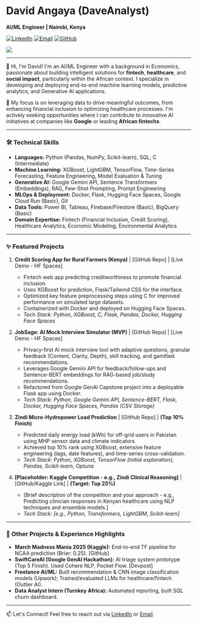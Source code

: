 # David Angaya (DaveAnalyst)

**AI/ML Engineer | Nairobi, Kenya**

<a href="https://linkedin.com/in/daveangaya3" target="_blank"><img src="https://img.shields.io/badge/LinkedIn-0077B5?style=for-the-badge&logo=linkedin&logoColor=white" alt="LinkedIn"/></a>
<a href="mailto:davidomungala3@gmail.com"><img src="https://img.shields.io/badge/Email-D14836?style=for-the-badge&logo=gmail&logoColor=white" alt="Email"/></a>
<a href="https://github.com/DaveAnalyst" target="_blank"><img src="https://img.shields.io/badge/GitHub-181717?style=for-the-badge&logo=github&logoColor=white" alt="GitHub"/></a>
<!a href="https://huggingface.co/spaces/YOUR_HF_USERNAME" target="_blank"><img src="https://img.shields.io/badge/%F0%9F%A4%97%20Hugging%20Face-Spaces-yellow?style=for-the-badge" !alt="Hugging Face Spaces"/></a>
<!-- Add Kaggle link if desired: <a href="https://www.kaggle.com/YOUR_KAGGLE_USERNAME" target="_blank"><img src="https://img.shields.io/badge/Kaggle-20BEFF?style=for-the-badge&logo=kaggle&logoColor=white" alt="Kaggle"/></a> -->
---

👋 Hi, I'm David! I'm an AI/ML Engineer with a background in Economics, passionate about building intelligent solutions for **fintech**, **healthcare**, and **social impact**, particularly within the African context. I specialize in developing and deploying end-to-end machine learning models, predictive analytics, and Generative AI applications.

🎯 My focus is on leveraging data to drive meaningful outcomes, from enhancing financial inclusion to optimizing healthcare processes. I'm actively seeking opportunities where I can contribute to innovative AI initiatives at companies like **Google** or leading **African fintechs**.

---

### 🛠️ Technical Skills

*   **Languages:** Python (Pandas, NumPy, Scikit-learn), SQL, C (Intermediate)
*   **Machine Learning:** XGBoost, LightGBM, TensorFlow, Time-Series Forecasting, Feature Engineering, Model Evaluation & Tuning
*   **Generative AI:** Google Gemini API, Sentence Transformers (Embeddings), RAG, Few-Shot Prompting, Prompt Engineering
*   **MLOps & Deployment:** Docker, Flask, Hugging Face Spaces, Google Cloud Run (Basic), Git
*   **Data Tools:** Power BI, Tableau, Firebase/Firestore (Basic), BigQuery (Basic)
*   **Domain Expertise:** Fintech (Financial Inclusion, Credit Scoring), Healthcare Analytics, Economic Modeling, Environmental Analytics

---

### ✨ Featured Projects

<!-- Update links and details as projects are completed -->

1.  **Credit Scoring App for Rural Farmers (Kenya)** | [GitHub Repo] | [Live Demo - HF Spaces]
    *   Fintech web app predicting creditworthiness to promote financial inclusion.
    *   Uses XGBoost for prediction, Flask/Tailwind CSS for the interface.
    *   Optimized key feature preprocessing steps using C for improved performance on simulated large datasets.
    *   Containerized with Docker and deployed on Hugging Face Spaces.
    *   *Tech Stack: Python, XGBoost, C, Flask, Pandas, Docker, Hugging Face Spaces*

2.  **JobSage: AI Mock Interview Simulator (MVP)** | [GitHub Repo] | [Live Demo - HF Spaces]
    *   Privacy-first AI mock interview tool with adaptive questions, granular feedback (Content, Clarity, Depth), skill tracking, and gamified recommendations.
    *   Leverages Google Gemini API for feedback/follow-ups and Sentence-BERT embeddings for RAG-based job/study recommendations.
    *   Refactored from Google GenAI Capstone project into a deployable Flask app using Docker.
    *   *Tech Stack: Python, Google Gemini API, Sentence-BERT, Flask, Docker, Hugging Face Spaces, Pandas (CSV Storage)*

3.  **Zindi Micro-Hydropower Load Prediction** | [GitHub Repo] | **(Top 10% Finish)**
    *   Predicted daily energy load (kWh) for off-grid users in Pakistan using MHP sensor data and climate indicators.
    *   Achieved top 10% rank using XGBoost, extensive feature engineering (lags, date features), and time-series cross-validation.
    *   *Tech Stack: Python, XGBoost, TensorFlow (initial exploration), Pandas, Scikit-learn, Optuna*

4.  **[Placeholder: Kaggle Competition - e.g., Zindi Clinical Reasoning]** | [GitHub/Kaggle Link] | **(Target: Top 25%)**
    *   [Brief description of the competition and your approach - e.g., Predicting clinician responses in Kenyan healthcare using NLP techniques and ensemble models.]
    *   *Tech Stack: [e.g., Python, Transformers, LightGBM, Scikit-learn]*

---

### 🚀 Other Projects & Experience Highlights

*   **March Madness Mania 2025 (Kaggle):** End-to-end TF pipeline for NCAA prediction (Brier: 0.25). [GitHub]
*   **SwiftCareAI (Google GenAI Hackathon):** AI triage system prototype (Top 5 Finish). Used Cohere NLP, Pocket Flow. [Devpost]
*   **Freelance AI/ML:** Built recommendation & CNN image classification models (Upwork); Trained/evaluated LLMs for healthcare/fintech (Outlier AI).
*   **Data Analyst Intern (Turnkey Africa):** Automated reporting, built SQL churn dashboard.

---

📫 Let's Connect! Feel free to reach out via [LinkedIn](https://linkedin.com/in/daveangaya3) or [Email](mailto:davidomungala3@gmail.com).
